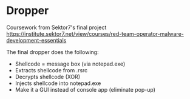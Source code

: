 # Dropper
Coursework from Sektor7's final project  
https://institute.sektor7.net/view/courses/red-team-operator-malware-development-essentials

The final dropper does the following:
+ Shellcode = message box (via notepad.exe)
+ Extracts shellcode from .rsrc
+ Decrypts shellcode (XOR)
+ Injects shellcode into notepad.exe
+ Make it a GUI instead of console app (eliminate pop-up)
